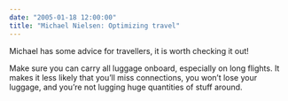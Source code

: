 ```yaml
---
date: "2005-01-18 12:00:00"
title: "Michael Nielsen: Optimizing travel"
---
```




Michael has some advice for travellers, it is worth checking it out!

> 
Make sure you can carry all luggage onboard, especially on long flights. It makes it less likely that you&rsquo;ll miss connections, you won&rsquo;t lose your luggage, and you&rsquo;re not lugging huge quantities of stuff around.



